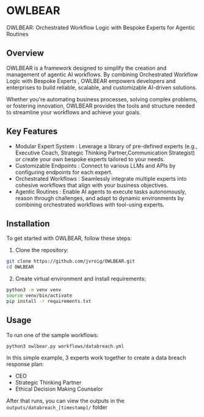 # OWLBEAR
OWLBEAR: Orchestrated Workflow Logic with Bespoke Experts for Agentic Routines

## Overview
OWLBEAR is a framework designed to simplify the creation and management of agentic AI workflows. By combining Orchestrated Workflow Logic with Bespoke Experts , OWLBEAR empowers developers and enterprises to build reliable, scalable, and customizable AI-driven solutions.

Whether you're automating business processes, solving complex problems, or fostering innovation, OWLBEAR provides the tools and structure needed to streamline your workflows and achieve your goals.


## Key Features
- Modular Expert System : Leverage a library of pre-defined experts (e.g., Executive Coach, Strategic Thinking Partner,Communication Strategist) or create your own bespoke experts tailored to your needs.
- Customizable Endpoints : Connect to various LLMs and APIs by configuring endpoints for each expert.
- Orchestrated Workflows : Seamlessly integrate multiple experts into cohesive workflows that align with your business objectives.
- Agentic Routines : Enable AI agents to execute tasks autonomously, reason through challenges, and adapt to dynamic environments by combining orchestrated workflows with tool-using experts.

## Installation
To get started with OWLBEAR, follow these steps:

1. Clone the repository:
```bash
git clone https://github.com/jvroig/OWLBEAR.git
cd OWLBEAR
```

2. Create virtual environment and install requirements:
```bash
python3 -m venv venv
source venv/bin/activate
pip install -r requirements.txt
```

## Usage
To run one of the sample workflows:
```bash
python3 owlbear.py workflows/databreach.yml
```
In this simple example, 3 experts work together to create a data breach response plan:
- CEO
- Strategic Thinking Partner
- Ethical Decision Making Counselor

After that runs, you can view the outputs in the `outputs/databreach_[timestamp]/` folder

